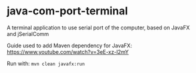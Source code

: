 # java-com-port-terminal
A terminal application to use serial port of the computer, based on JavaFX and jSerialComm

Guide used to add Maven dependency for JavaFX: https://www.youtube.com/watch?v=3eE-xz-l2mY

Run with: `mvn clean javafx:run`
